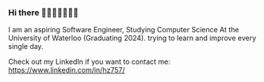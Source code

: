 ### Hi there 👋👋👋👋👋👋👋

I am an aspiring Software Engineer, Studying Computer Science At the University of Waterloo (Graduating 2024). trying to learn and improve every single day.

Check out my LinkedIn if you want to contact me: https://www.linkedin.com/in/hz757/
